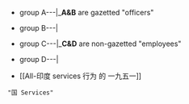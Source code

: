 - group A---|___A&B__ are gazetted "officers"
- group B---|
- group C---|___C&D__ are non-gazetted "employees"
- group D---|

- [[All-印度 services 行为 的 一九五一]]

```query
"国 Services"
```